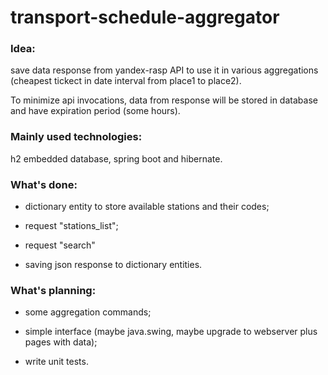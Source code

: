 # transport-schedule-aggregator
### Idea:
save data response from yandex-rasp API to use it in various aggregations (cheapest tickect in date interval from place1 to place2).

To minimize api invocations, data from response will be stored in database and have expiration period (some hours).

### Mainly used technologies:
h2 embedded database, spring boot and hibernate.

### What's done:
  - dictionary entity to store available stations and their codes;

  - request "stations_list";

  - request "search"

  - saving json response to dictionary entities.

### What's planning:
  - some aggregation commands;

  - simple interface (maybe java.swing, maybe upgrade to webserver plus pages with data);

  - write unit tests.
